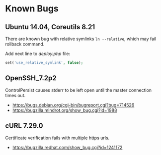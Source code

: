 # Known Bugs

## Ubuntu 14.04, Coreutils 8.21

There are known bug with relative symlinks `ln --relative`, which may fail rollback command. 

Add next line to _deploy.php_ file:

~~~php
set('use_relative_symlink', false);
~~~


## OpenSSH_7.2p2
 
ControlPersist causes stderr to be left open until the master connection times out.

* https://bugs.debian.org/cgi-bin/bugreport.cgi?bug=714526
* https://bugzilla.mindrot.org/show_bug.cgi?id=1988


## cURL 7.29.0

Certificate verification fails with multiple https urls.

* https://bugzilla.redhat.com/show_bug.cgi?id=1241172
